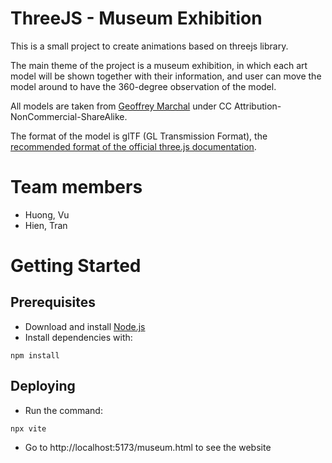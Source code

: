 # ThreeJS - Museum Exhibition

This is a small project to create animations based on threejs library.

The main theme of the project is a museum exhibition, in which each art model will be shown together with their information, and user can move the model around to have the 360-degree observation of the model.

All models are taken from [Geoffrey Marchal](https://sketchfab.com/geoffreymarchal) under CC Attribution-NonCommercial-ShareAlike.

The format of the model is glTF (GL Transmission Format), the [recommended format of the official three.js documentation](https://threejs.org/docs/#manual/en/introduction/Loading-3D-models).

# Team members

- Huong, Vu
- Hien, Tran

# Getting Started

## Prerequisites

- Download and install [Node.js](https://nodejs.org/en/download/)
- Install dependencies with:

`npm install`

## Deploying

- Run the command:

`npx vite`

- Go to http://localhost:5173/museum.html to see the website
